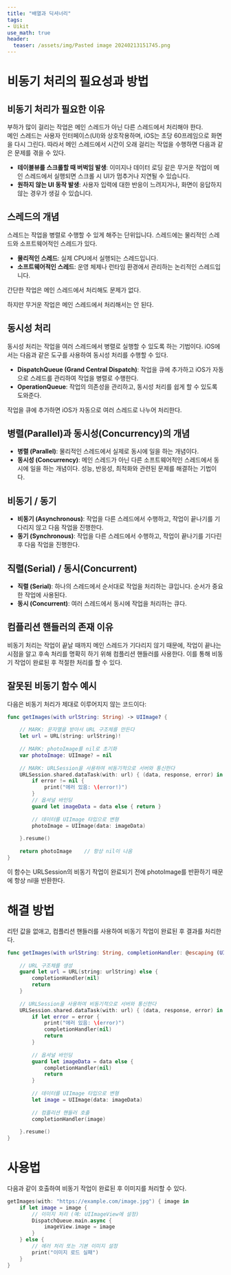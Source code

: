 ```yaml
---
title: "배열과 딕셔너리"
tags: 
- Uikit
use_math: true
header: 
  teaser: /assets/img/Pasted image 20240213151745.png
---
```




# 비동기 처리의 필요성과 방법

## 비동기 처리가 필요한 이유

부하가 많이 걸리는 작업은 메인 스레드가 아닌 다른 스레드에서 처리해야 한다.   
메인 스레드는 사용자 인터페이스(UI)와 상호작용하며, iOS는 초당 60프레임으로 화면을 다시 그린다. 따라서 메인 스레드에서 시간이 오래 걸리는 작업을 수행하면 다음과 같은 문제를 겪을 수 있다. 

- **테이블뷰를 스크롤할 때 버벅임 발생**: 이미지나 데이터 로딩 같은 무거운 작업이 메인 스레드에서 실행되면 스크롤 시 UI가 멈추거나 지연될 수 있습니다.
- **원하지 않는 UI 동작 발생**: 사용자 입력에 대한 반응이 느려지거나, 화면이 응답하지 않는 경우가 생길 수 있습니다.  
  
  
## 스레드의 개념

스레드는 작업을 병렬로 수행할 수 있게 해주는 단위입니다. 스레드에는 물리적인 스레드와 소프트웨어적인 스레드가 있다.  

- **물리적인 스레드**: 실제 CPU에서 실행되는 스레드입니다.
- **소프트웨어적인 스레드**: 운영 체제나 런타임 환경에서 관리하는 논리적인 스레드입니다.

<!-- ![스레드 개념](https://prod-files-secure.s3.us-west-2.amazonaws.com/a2bacc83-1924-4309-80e8-d18801d486d0/99e705a6-f9b8-48f4-88a6-4006e6e46f0d/image.png) -->

간단한 작업은 메인 스레드에서 처리해도 문제가 없다.

<!-- ![간단한 작업](https://prod-files-secure.s3.us-west-2.amazonaws.com/a2bacc83-1924-4309-80e8-d18801d486d0/1c93ac14-e4dd-4c17-9b9c-eefe0422137f/image.png) -->

하지만 무거운 작업은 메인 스레드에서 처리해서는 안 된다.

## 동시성 처리

동시성 처리는 작업을 여러 스레드에서 병렬로 실행할 수 있도록 하는 기법이다. iOS에서는 다음과 같은 도구를 사용하여 동시성 처리를 수행할 수 있다.

- **DispatchQueue (Grand Central Dispatch)**: 작업을 큐에 추가하고 iOS가 자동으로 스레드를 관리하여 작업을 병렬로 수행한다.
- **OperationQueue**: 작업의 의존성을 관리하고, 동시성 처리를 쉽게 할 수 있도록 도와준다.

<!-- ![동시성 처리](https://prod-files-secure.s3.us-west-2.amazonaws.com/a2bacc83-1924-4309-80e8-d18801d486d0/c4e52e6b-d03f-4d99-b4ba-e6cc2669f916/image.png) -->

작업을 큐에 추가하면 iOS가 자동으로 여러 스레드로 나누어 처리한다.

## 병렬(Parallel)과 동시성(Concurrency)의 개념

- **병렬 (Parallel)**: 물리적인 스레드에서 실제로 동시에 일을 하는 개념이다.
- **동시성 (Concurrency)**: 메인 스레드가 아닌 다른 소프트웨어적인 스레드에서 동시에 일을 하는 개념이다. 성능, 반응성, 최적화와 관련된 문제를 해결하는 기법이다.

## 비동기 / 동기

- **비동기 (Asynchronous)**: 작업을 다른 스레드에서 수행하고, 작업이 끝나기를 기다리지 않고 다음 작업을 진행한다.
- **동기 (Synchronous)**: 작업을 다른 스레드에서 수행하고, 작업이 끝나기를 기다린 후 다음 작업을 진행한다.

## 직렬(Serial) / 동시(Concurrent)

- **직렬 (Serial)**: 하나의 스레드에서 순서대로 작업을 처리하는 큐입니다. 순서가 중요한 작업에 사용된다.
- **동시 (Concurrent)**: 여러 스레드에서 동시에 작업을 처리하는 큐다.

## 컴플리션 핸들러의 존재 이유

비동기 처리는 작업이 끝날 때까지 메인 스레드가 기다리지 않기 때문에, 작업이 끝나는 시점을 알고 후속 처리를 명확히 하기 위해 컴플리션 핸들러를 사용한다. 이를 통해 비동기 작업이 완료된 후 적절한 처리를 할 수 있다.

## 잘못된 비동기 함수 예시

다음은 비동기 처리가 제대로 이루어지지 않는 코드이다:

```swift
func getImages(with urlString: String) -> UIImage? {
    
    // MARK: 문자열을 받아서 URL 구조체를 만든다
    let url = URL(string: urlString)!
    
    // MARK: photoImage를 nil로 초기화
    var photoImage: UIImage? = nil
    
    // MARK: URLSession을 사용하여 비동기적으로 서버와 통신한다
    URLSession.shared.dataTask(with: url) { (data, response, error) in
        if error != nil {
            print("에러 있음: \(error!)")
        }
        // 옵셔널 바인딩
        guard let imageData = data else { return }
        
        // 데이터를 UIImage 타입으로 변형
        photoImage = UIImage(data: imageData)
        
    }.resume()
    
    return photoImage    // 항상 nil이 나옴
}
```

이 함수는 URLSession의 비동기 작업이 완료되기 전에 photoImage를 반환하기 때문에 항상 nil을 반환한다.  
  
    

# 해결 방법

리턴 값을 없애고, 컴플리션 핸들러를 사용하여 비동기 작업이 완료된 후 결과를 처리한다.

```swift
func getImages(with urlString: String, completionHandler: @escaping (UIImage?) -> Void) {
    
    // URL 구조체를 생성
    guard let url = URL(string: urlString) else {
        completionHandler(nil)
        return
    }
    
    // URLSession을 사용하여 비동기적으로 서버와 통신한다
    URLSession.shared.dataTask(with: url) { (data, response, error) in
        if let error = error {
            print("에러 있음: \(error)")
            completionHandler(nil)
            return
        }
        
        // 옵셔널 바인딩
        guard let imageData = data else {
            completionHandler(nil)
            return
        }
        
        // 데이터를 UIImage 타입으로 변형
        let image = UIImage(data: imageData)
        
        // 컴플리션 핸들러 호출
        completionHandler(image)
        
    }.resume()
}
```

# 사용법
다음과 같이 호출하여 비동기 작업이 완료된 후 이미지를 처리할 수 있다.  
```swift
getImages(with: "https://example.com/image.jpg") { image in
    if let image = image {
        // 이미지 처리 (예: UIImageView에 설정)
        DispatchQueue.main.async {
            imageView.image = image
        }
    } else {
        // 에러 처리 또는 기본 이미지 설정
        print("이미지 로드 실패")
    }
}

```

